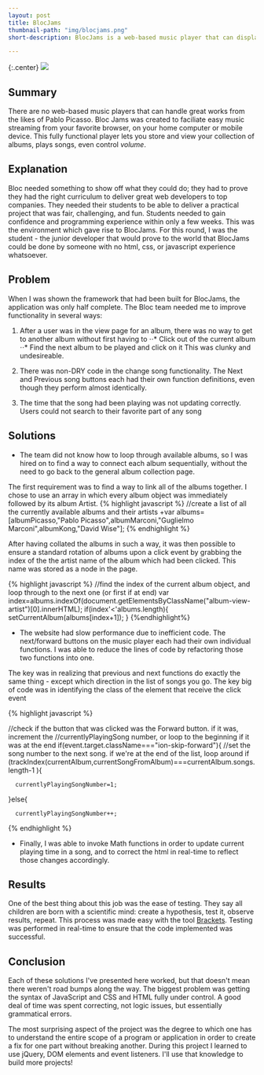 ```yaml
---
layout: post
title: BlocJams
thumbnail-path: "img/blocjams.png"
short-description: BlocJams is a web-based music player that can display a collection of albums and play songs from you browser.

---
```


{:.center}
![]({{site.baseurl}}/img/blocjams.png)

## Summary

There are no web-based music players that can handle great works from the likes of Pablo Picasso. Bloc Jams was created to faciliate easy music streaming from your favorite browser, on your home computer or mobile device. This fully functional player lets you store and view your collection of albums, plays songs, even control *volume*.

## Explanation

Bloc needed something to show off what they could do; they had to prove they had the right curriculum to deliver great web developers to top companies. They needed their students to be able to deliver a practical project that was fair, challenging, and fun. Students needed to gain confidence and programming experience within only a few weeks. This was the environment which gave rise to BlocJams. For this round, I was the student - the junior developer that would prove to the world that BlocJams could be done by someone with no html, css, or javascript experience whatsoever.

## Problem

When I was shown the framework that had been built for BlocJams, the application was only half complete. The Bloc team needed me to improve functionality in several ways:

1. After a user was in the view page for an album, there was no way to get to another album without first having to
  ⋅⋅* Click out of the current album
  ⋅⋅* Find the next album to be played and click on it
This was clunky and undesireable.

2. There was non-DRY code in the change song functionality. The Next and Previous song buttons each had their own function definitions, even though they perform almost identically.

3. The time that the song had been playing was not updating correctly. Users could not search to their favorite part of any song

## Solutions

* The team did not know how to loop through available albums, so I was hired on to find a way to connect each album sequentially, without the need to go back to the general album collection page.

The first requirement was to find a way to link all of the albums together. I chose to use an array in which every album object was immediately followed by its album Artist.
{% highlight javascript %}
//create a list of all the currently available albums and their artists
+var albums=[albumPicasso,"Pablo Picasso",albumMarconi,"Guglielmo Marconi",albumKong,"David Wise"];
{% endhighlight %}

After having collated the albums in such a way, it was then possible to ensure a standard rotation of albums upon a click event by grabbing the index of the the artist name of the album which had been clicked. This name was stored as a node in the page.

{% highlight javascript %}
//find the index of the current album object, and loop through to the next one (or first if at end)
var index=albums.indexOf(document.getElementsByClassName("album-view-artist")[0].innerHTML);
	if(index'<'albums.length){
	setCurrentAlbum(albums[index+1]);
      }
{%endhighlight%}

* The website had slow performance due to inefficient code. The next/forward buttons on the music player each had their own individual functions. I was able to reduce the lines of code by refactoring those two functions into one.

The key was in realizing that previous and next functions do exactly the same thing - except which direction in the list of songs you go. The key big of code was in identifying the class of the element that receive the click event

{% highlight javascript %}

//check if the button that was clicked was the Forward button. if it was, increment the //currentlyPlayingSong number, or loop to the beginning if it was at the end 
if(event.target.className==="ion-skip-forward"){ 
  //set the song number to the next song. if we're at the end of the list, loop around 
  if (trackIndex(currentAlbum,currentSongFromAlbum)===currentAlbum.songs.length-1 ){
      
      currentlyPlayingSongNumber=1;
  }else{
      
      currentlyPlayingSongNumber++;
  
{% endhighlight %}

* Finally, I was able to invoke Math functions in order to update current playing time in a song, and to correct the html in real-time to reflect those changes accordingly.

## Results

One of the best thing about this job was the ease of testing. They say all children are born with a scientific mind: create a hypothesis, test it, observe results, repeat. This process was made easy with the tool <a href="http://brackets.io/">Brackets</a>. Testing was performed in real-time to ensure that the code implemented was successful.

## Conclusion

Each of these solutions I've presented here worked, but that doesn't mean there weren't road bumps along the way. The biggest problem was getting the syntax of JavaScript and CSS and HTML fully under control. A good deal of time was spent correcting, not logic issues, but essentially grammatical errors. 

The most surprising aspect of the project was the degree to which one has to understand the entire scope of a program or application in order to create a fix for one part without breaking another. During this project I learned to use jQuery, DOM elements and event listeners. I'll use that knowledge to build more projects!

     

































